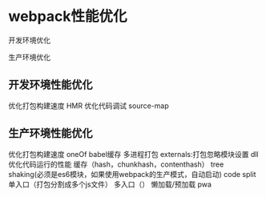 # webpack性能优化
开发环境优化

生产环境优化
## 开发环境性能优化
优化打包构建速度
    HMR
优化代码调试
    source-map

## 生产环境性能优化
优化打包构建速度
    oneOf
    babel缓存
    多进程打包
    externals:打包忽略模块设置
    dll
优化代码运行的性能
    缓存（hash，chunkhash，contenthash）
    tree shaking(必须是es6模块，如果使用webpack的生产模式，自动启动)
    code split
        单入口（打包分割成多个js文件）
        多入口（）
    懒加载/预加载
    pwa
    
